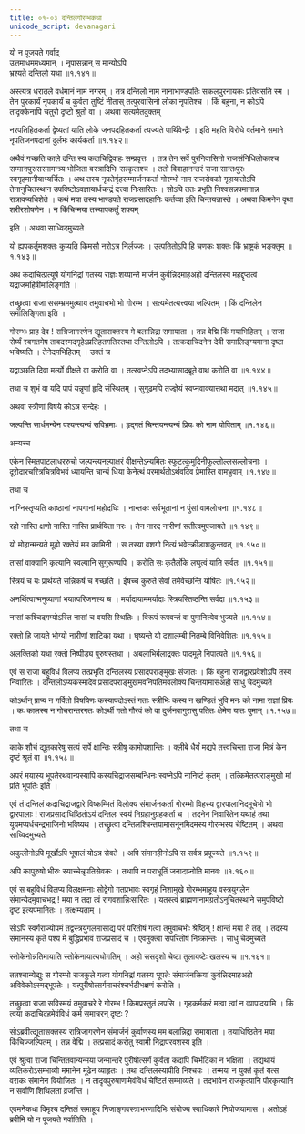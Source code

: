 ```yaml
---
title: ०१-०३ दन्तिलगोरम्भकथा
unicode_script: devanagari
---
```

  
यो न पूजयते गर्वाद्  
उत्तमाधममध्यमान् ।
नृपासन्नान् स मान्योऽपि  
भ्रश्यते दन्तिलो यथा ॥१.१४१॥

अस्त्यत्र धरातले वर्धमानं नाम नगरम् । तत्र दन्तिलो नाम नानाभाण्डपतिः सकलपुरनायकः प्रतिवसति स्म । तेन पुरकार्यं नृपकार्यं च कुर्वता तुष्टिं नीतास् तत्पुरवासिनो लोका नृपतिश्च । किं बहुना, न कोऽपि तादृक्केनापि चतुरो दृष्टो श्रुतो वा । अथवा सत्यमेतदुक्तम्

नरपतिहितकर्ता द्वेष्यतां याति लोके
जनपदहितकर्ता त्यज्यते पार्थिवेन्द्रैः ।
इति महति विरोधे वर्तमाने समाने
नृपतिजनपदानां दुर्लभः कार्यकर्ता ॥१.१४२॥

अथैवं गच्छति काले दन्ति स्य कदाचिद्विवाहः सम्प्रवृत्तः । तत्र तेन सर्वे पुरनिवासिनो राजसंनिधिलोकाश्च सम्मानपुरःसरमामन्त्र्य भोजिता वस्त्रादिभिः सत्कृताश्च । ततो विवाहानन्तरं राजा सान्तःपुरः स्वगृहमानीयाभ्यर्चितः । अथ तस्य नृपतेर्गृहसम्मार्जनकर्ता गोरम्भो नाम राजसेवको गृहायातोऽपि तेनानुचितस्थान उपविष्टोऽवज्ञायार्धचन्द्रं दत्त्वा निःसारितः । सोऽपि ततः प्रभृति निश्वसन्नपमानान्न रात्रावप्यधिशेते । कथं मया तस्य भाण्डपते राजप्रसादहानिः कर्तव्या इति चिन्तयन्नास्ते । अथवा किमनेन वृथा शरीरशोषणेन । न किंचिन्मया तस्यापकर्तुं शक्यम्

इति । अथवा साध्विदमुच्यते

यो ह्यपकर्तुमशक्तः कुप्यति
किमसौ नरोऽत्र निर्लज्जः ।
उत्पतितोऽपि हि चणकः शक्तः
किं भ्राष्ट्रकं भङ्क्तुम् ॥१.१४३॥

अथ कदाचित्प्रत्यूषे योगनिद्रां गतस्य राज्ञः शय्यान्ते मार्जनं कुर्वन्निदमाहअहो दन्तिलस्य महद्दृप्तत्वं यद्राजमहिषीमालिङ्गति ।

तच्छ्रुत्वा राजा ससम्भ्रममुत्थाय तमुवाचभो भो गोरम्भ । सत्यमेतत्यत्त्वया जल्पितम् । किं दन्तिलेन समालिङ्गिता इति ।

गोरम्भः प्राह देव ! रात्रिजागरणेन द्यूतासक्तस्य मे बलान्निद्रा समायाता । तन्न वेद्मि किं मयाभिहितम् । राजा सेर्ष्यं स्वगतमेष तावदस्मद्गृहेऽप्रतिहतगतिस्तथा दन्तिलोऽपि । तत्कदाचिदनेन देवी समालिङ्ग्यमाना दृष्टा भविष्यति । तेनेदमभिहितम् । उक्तं च

यद्वाञ्छति दिवा मर्त्यो वीक्षते वा करोति वा ।
तत्स्वप्नेऽपि तदभ्यासाद्ब्रूते वाथ करोति वा ॥१.१४४॥

तथा च
शुभं वा यदि पापं यन्नॄणां हृदि संस्थितम् ।
सुगूढमपि तज्ज्ञेयं स्वप्नवाक्यात्तथा मदात् ॥१.१४५॥

अथवा स्त्रीणां विषये कोऽत्र सन्देहः ।

जल्पन्ति सार्धमन्येन पश्यन्त्यन्यं सविभ्रमाः ।
हृद्गतं चिन्तयन्त्यन्यं प्रियः को नाम योषिताम् ॥१.१४६॥

अन्यच्च

एकेन स्मितपाटलाधररुचो जल्पन्त्यनल्पाक्षरं
वीक्षन्तेऽन्यमितः स्फुटत्कुमुदिनीफुल्लोल्लसल्लोचनाः ।
दूरोदारचरित्रचित्रविभवं ध्यायन्ति चान्यं धिया
केनेत्थं परमार्थतोऽर्थवदिव प्रेमास्ति वामभ्रुवाम् ॥१.१४७॥

तथा च

नाग्निस्तृप्यति काष्ठानां नापगानां महोदधिः ।
नान्तकः सर्वभूतानां न पुंसां वामलोचना ॥१.१४८॥

रहो नास्ति क्षणो नास्ति नास्ति प्रार्थयिता नरः ।
तेन नारद नारीणां सतीत्वमुपजायते ॥१.१४९॥

यो मोहान्मन्यते मूढो रक्तेयं मम कामिनी ।
स तस्या वशगो नित्यं भवेत्क्रीडाशकुन्तवत् ॥१.१५०॥

तासां वाक्यानि कृत्यानि स्वल्पानि सुगुरूण्यपि ।
करोति सः कृतैर्लोके लघुत्वं याति सर्वतः ॥१.१५१॥

स्त्रियं च यः प्रार्थयते सन्निकर्षं च गच्छति ।
ईषच्च कुरुते सेवां तमेवेच्छन्ति योषितः ॥१.१५२॥

अनर्थित्वान्मनुष्याणां भयात्परिजनस्य च ।
मर्यादायाममर्यादाः स्त्रियस्तिष्ठन्ति सर्वदा ॥१.१५३॥

नासां कश्चिदगम्योऽस्ति नासां च वयसि स्थितिः ।
विरूपं रूपवन्तं वा पुमानित्येव भुज्यते ॥१.१५४॥

रक्तो हि जायते भोग्यो नारीणां शाटिका यथा ।
घृष्यन्ते यो दशालम्बी नितम्बे विनिवेशितः ॥१.१५५॥

अलक्तिको यथा रक्तो निष्पीड्य पुरुषस्तथा ।
अबलाभिर्बलाद्रक्तः पादमूले निपात्यते ॥१.१५६॥

एवं स राजा बहुविधं विलप्य तत्प्रभृति दन्तिलस्य प्रसादपराङ्मुखः संजातः । किं बहुना राजद्वारप्रवेशोऽपि तस्य निवारितः । दन्तिलोऽप्यकस्मादेव प्रसादपराङ्मुखमवनिपतिमवलोक्य चिन्तयामासअहो साधु चेदमुच्यते

कोऽर्थान् प्राप्य न गर्वितो विषयिणः कस्यापदोऽस्तं गताः
स्त्रीभिः कस्य न खण्डितं भुवि मनः को नामा राज्ञां प्रियः ।
कः कालस्य न गोचरान्तरगतः कोऽर्थी गतो गौरवं
को वा दुर्जनवागुरासु पतितः क्षेमेण यातः पुमान् ॥१.१५७॥

तथा च

काके शौचं द्यूतकारेषु सत्यं
सर्पे क्षान्तिः स्त्रीषु कामोपशान्तिः ।
क्लीबे धैर्यं मद्यपे तत्त्वचिन्ता
राजा मित्रं केन दृष्टं श्रुतं वा ॥१.१५८॥

अपरं मयास्य भूपतेरथवान्यस्यापि कस्यचिद्राजसम्बन्धिनः स्वप्नेऽपि नानिष्टं कृतम् । तत्किमेतत्पराङ्मुखो मां प्रति भूपतिः इति ।

एवं तं दन्तिलं कदाचिद्राजद्वारे विष्कम्भितं विलोक्य संमार्जनकर्ता गोरम्भो विहस्य द्वारपालानिदमूचेभो भो द्वारपालाः ! राजप्रसादाधिष्ठितोऽयं दन्तिलः स्वयं निग्रहानुग्रहकर्ता च । तदनेन निवारितेन यथाहं तथा यूयमप्यर्धचन्द्रभाजिनो भविष्यथ । तच्छ्रुत्वा दन्तिलश्चिन्तयामासनूनमिदमस्य गोरम्भस्य चेष्टितम् । अथवा साध्विदमुच्यते

अकुलीनोऽपि मूर्खोऽपि भूपालं योऽत्र सेवते ।
अपि संमानहीनोऽपि स सर्वत्र प्रपूज्यते ॥१.१५९॥

अपि कापुरुषो भीरुः स्याच्चेन्नृपतिसेवकः ।
तथापि न पराभूतिं जनादाप्नोति मानवः ॥१.१६०॥

एवं स बहुविधं विलप्य विलक्षमनाः सोद्वेगो गतप्रभावः स्वगृहं निशामुखे गोरम्भमाहूय वस्त्रयुगलेन संमान्येदमुवाचभद्र ! मया न तदा त्वं रागवशान्निःसारितः । यतस्त्वं ब्राह्मणानामग्रतोऽनुचितस्थाने समुपविष्टो दृष्ट इत्यपमानितः । तत्क्षम्यताम् ।

सोऽपि स्वर्गराज्योपमं तद्वस्त्रयुगलमासाद्य परं परितोषं गत्वा तमुवाचभोः श्रेष्ठिन् ! क्षान्तं मया ते तत् । तदस्य संमानस्य कृते पश्य मे बुद्धिप्रभावं राजप्रसादं च । एवमुक्त्वा सपरितोषं निष्क्रान्तः । साधु चेदमुच्यते

स्तोकेनोन्नतिमायाति स्तोकेनायात्यधोगतिम् ।
अहो ससदृशो चेष्टा तुलायष्टेः खलस्य च ॥१.१६१॥

ततश्चान्येद्युः स गोरम्भो राजकुले गत्वा योगनिद्रां गतस्य भूपतेः संमार्जनक्रियां कुर्वन्निदमाहअहो अविवेकोऽस्मद्भूपतेः । यत्पुरीषोत्सर्गमाचरंश्चर्भटीभक्षणं करोति ।

तच्छ्रुत्वा राजा सविस्मयं तमुवाचरे रे गोरम्भ ! किमप्रस्तुतं लपसि । गृहकर्मकरं मत्वा त्वां न व्यापादयामि । किं त्वया कदाचिदहमेवंविधं कर्म समाचरन् दृष्टः ?

सोऽब्रवीत्द्यूतासक्तस्य रात्रिजागरणेन संमार्जनं कुर्वाणस्य मम बलान्निद्रा समायाता । तयाधिष्ठितेन मया किंचिज्जल्पितम् । तन्न वेद्मि । तत्प्रसादं करोतु स्वामी निद्रापरवशस्य इति ।

एवं श्रुत्वा राजा चिन्तितवान्यन्मया जन्मान्तरे पुरीषोत्सर्गं कुर्वता कदापि चिर्भटिका न भक्षिता । तद्यथायं व्यतिकरोऽसम्भाव्यो ममानेन मूढेन व्याहृतः । तथा दन्तिलस्यापीति निश्चयः । तन्मया न युक्तं कृतं यत्स वराकः संमानेन वियोजितः । न तादृक्पुरुषाणामेवंविधं चेष्टितं सम्भाव्यते । तदभावेन राजकृत्यानि पौरकृत्यानि न सर्वाणि शिथिलतां व्रजन्ति ।

एवमनेकधा विमृश्य दन्तिलं समाहूय निजाङ्गवस्त्राभरणादिभिः संयोज्य स्वाधिकारे नियोजयामास । अतोऽहं ब्रवीमि यो न पूजयते गर्वातिति ।
